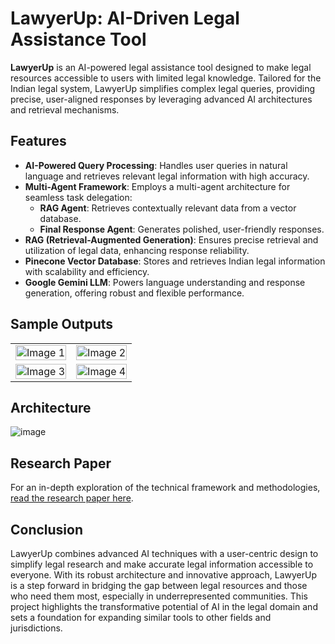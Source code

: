 # LawyerUp: AI-Driven Legal Assistance Tool

**LawyerUp** is an AI-powered legal assistance tool designed to make legal resources accessible to users with limited legal knowledge. Tailored for the Indian legal system, LawyerUp simplifies complex legal queries, providing precise, user-aligned responses by leveraging advanced AI architectures and retrieval mechanisms.

## Features
- **AI-Powered Query Processing**: Handles user queries in natural language and retrieves relevant legal information with high accuracy.
- **Multi-Agent Framework**: Employs a multi-agent architecture for seamless task delegation:
  - **RAG Agent**: Retrieves contextually relevant data from a vector database.
  - **Final Response Agent**: Generates polished, user-friendly responses.
- **RAG (Retrieval-Augmented Generation)**: Ensures precise retrieval and utilization of legal data, enhancing response reliability.
- **Pinecone Vector Database**: Stores and retrieves Indian legal information with scalability and efficiency.
- **Google Gemini LLM**: Powers language understanding and response generation, offering robust and flexible performance.


## Sample Outputs
<table>
  <tr>
    <td><img src="https://github.com/user-attachments/assets/8e0795f3-4dbe-4f55-80f1-9af6ec24cc07" alt="Image 1" style="width: 100%;"/></td>
    <td><img src="https://github.com/user-attachments/assets/97f10834-e4d8-41c2-830c-1d511e6dcf87" alt="Image 2" style="width: 100%;"/></td>
  </tr>
  <tr>
    <td><img src="https://github.com/user-attachments/assets/668f24b9-ff50-4cd4-a63d-0fb33148eaa6" alt="Image 3" style="width: 100%;"/></td>
    <td><img src="https://github.com/user-attachments/assets/acd904cf-184a-4f46-99d9-ca640d882d3f" alt="Image 4" style="width: 100%;"/></td>
  </tr>
</table>


## Architecture
![image](https://github.com/user-attachments/assets/089f336d-b922-4ee9-ab1d-7d2f3d00bf9d)


## Research Paper
For an in-depth exploration of the technical framework and methodologies, [read the research paper here](https://drive.google.com/file/d/1fqFKv6ur54qVq-HQJ-yvwCoQuvXgXpXJ/view).

## Conclusion
LawyerUp combines advanced AI techniques with a user-centric design to simplify legal research and make accurate legal information accessible to everyone. With its robust architecture and innovative approach, LawyerUp is a step forward in bridging the gap between legal resources and those who need them most, especially in underrepresented communities. This project highlights the transformative potential of AI in the legal domain and sets a foundation for expanding similar tools to other fields and jurisdictions.
